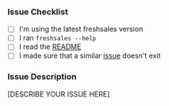 <!--
Thank you for helping freshsales to get better!
Before you post your issue, please make sure that you checked the boxes! (put an x in the [ ] without spaces)
If possible, try to indicate what type of issue you are facing with the tags!
-->

### Issue Checklist

- [ ] I'm using the latest freshsales version
- [ ] I ran `freshsales --help`
- [ ] I read the [README](https://github.com/DragonBox/freshsales/blob/master/README.md)
- [ ] I made sure that a similar [issue](https://github.com/DragonBox/freshsales/issues) doesn't exit

### Issue Description

<!-- Please describe your issue with as much precision as possible. Write there the command you ran, its output, the behaviour you expect... -->

[DESCRIBE YOUR ISSUE HERE]
